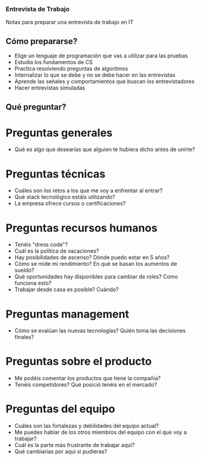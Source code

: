 ###  Entrevista de Trabajo
Notas para preparar una entrevista de trabajo en IT

## Cómo prepararse?
- Elige un lenguaje de programación que vas a utilizar para las pruebas
- Estudia los fundamentos de CS
- Practica resolviendo preguntas de algoritmos
- Internalizar lo que se debe y no se debe hacer en las entrevistas
- Aprende las señales y comportamientos que buscan los entrevistadores
- Hacer entrevistas simuladas

## Qué preguntar?
# Preguntas generales
- Qué es algo que desearías que alguien te hubiera dicho antes de unirte?
# Preguntas técnicas
- Cuáles son los retos a los que me voy a enfrentar al entrar?
- Qué stack tecnológico estáis utilizando?
- La empresa ofrece cursos o certificaciones?
# Preguntas recursos humanos
- Tenéis "dress code"?
- Cuál es la política de vacaciones?
- Hay posibilidades de ascenso? Dónde puedo estar en 5 años?
- Cómo se mide mi rendimiento? En qué se basan los aumentos de sueldo?
- Qué oportunidades hay disponibles para cambiar de roles? Como funciona esto?
- Trabajar desde casa es posible? Cuándo?
# Preguntas management
- Cómo se evalúan las nuevas tecnologías? Quién toma las decisiones finales?
# Preguntas sobre el producto
- Me podéis comentar los productos que tiene la compañia?
- Tenéis competidores? Qué posició tenéis en el mercado?
# Preguntas del equipo
- Cuáles son las fortalezas y debilidades del equipo actual? 
- Me puedes hablar de los otros miembros del equipo con el que voy a trabajar?
- Cuál es la parte más frustrante de trabajar aquí?
- Qué cambiarías por aquí si pudieras?





